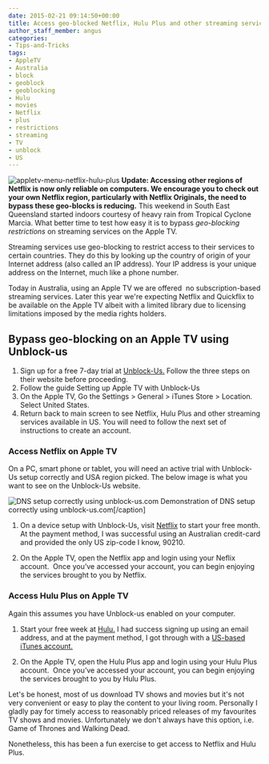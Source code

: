 ```yaml
---
date: 2015-02-21 09:14:50+00:00
title: Access geo-blocked Netflix, Hulu Plus and other streaming services on Apple TV
author_staff_member: angus
categories:
- Tips-and-Tricks
tags:
- AppleTV
- Australia
- block
- geoblock
- geoblocking
- Hulu
- movies
- Netflix
- plus
- restrictions
- streaming
- TV
- unblock
- US
---
```



 	
![appletv-menu-netflix-hulu-plus](/assets/images/appletv-menu-netflix-hulu-plus.jpg)
**Update: Accessing other regions of Netflix is now only reliable on computers. We encourage you to check out your own Netflix region, particularly with Netflix Originals, the need to bypass these geo-blocks is reducing.**
This weekend in South East Queensland started indoors courtesy of heavy rain from Tropical Cyclone Marcia. What better time to test how easy it is to bypass _geo-blocking restrictions_ on streaming services on the Apple TV.

Streaming services use geo-blocking to restrict access to their services to certain countries. They do this by looking up the country of origin of your Internet address (also called an IP address). Your IP address is your unique address on the Internet, much like a phone number.

Today in Australia, using an Apple TV we are offered  no subscription-based streaming services. Later this year we're expecting Netflix and Quickflix to be available on the Apple TV albeit with a limited library due to licensing limitations imposed by the media rights holders.


## Bypass geo-blocking on an Apple TV using Unblock-us





 	
  1. Sign up for a free 7-day trial at [Unblock-Us.](https://unblock-us.com) Follow the three steps on their website before proceeding. 	
  2. Follow the guide Setting up Apple TV with Unblock-Us
  3. On the Apple TV, Go the Settings > General > iTunes Store > Location. Select United States.
  4. Return back to main screen to see Netflix, Hulu Plus and other streaming services available in US. You will need to follow the next set of instructions to create an account.




### Access Netflix on Apple TV


On a PC, smart phone or tablet, you will need an active trial with Unblock-Us setup correctly and USA region picked. The below image is what you want to see on the Unblock-Us website.

![DNS setup correctly using unblock-us.com](/assets/images/DNS-setup-correctly-using-unblock-us.com_.png) Demonstration of DNS setup correctly using unblock-us.com[/caption]



 	
  1. On a device setup with Unblock-Us, visit [Netflix](https://www.netflix.com) to start your free month. At the payment method, I was successful using an Australian credit-card and provided the only US zip-code I know, 90210.

 	
  2. On the Apple TV, open the Netflix app and login using your Neflix account.  Once you’ve accessed your account, you can begin enjoying the services brought to you by Netflix.




### Access Hulu Plus on Apple TV


Again this assumes you have Unblock-us enabled on your computer.



 	
  1. Start your free week at [Hulu.](https://www.hulu.com/) I had success signing up using an email address, and at the payment method, I got through with a [US-based iTunes account.](https://www.lifehacker.com.au/2010/09/how-to-set-up-a-us-itunes-account)

 	
  2. On the Apple TV, open the Hulu Plus app and login using your Hulu Plus account.  Once you’ve accessed your account, you can begin enjoying the services brought to you by Hulu Plus.


Let's be honest, most of us download TV shows and movies but it's not very convenient or easy to play the content to your living room. Personally I gladly pay for timely access to reasonably priced releases of my favourites TV shows and movies. Unfortunately we don't always have this option, i.e. Game of Thrones and Walking Dead.

Nonetheless, this has been a fun exercise to get access to Netflix and Hulu Plus.
